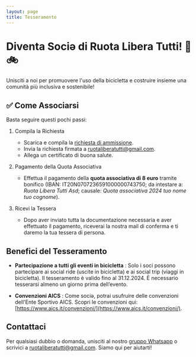 ```yaml
---
layout: page
title: Tesseramento
---
```

# **Diventa Sociə di Ruota Libera Tutti! 🚀 🚲**
Unisciti a noi per promuovere l'uso della bicicletta e costruire insieme una comunità più inclusiva e sostenibile!

## **✅ Come Associarsi**

Basta seguire questi pochi passi:
1. Compila la Richiesta
   - Scarica e compila la [richiesta di ammissione](https://docs.google.com/document/d/1sr9tIRefqNVpkmCIrwqESdFHUEhFs748/edit?usp=sharing&ouid=104347559876622676380&rtpof=true&sd=true).
   - Invia la richiesta firmata a [ruotaliberatutti@gmail.com](https://ruota-libera-tutti.github.io/ruotaliberatutti@gmail.com).
   - Allega un certificato di buona salute.
  
2. Pagamento della Quota Associativa
   - Effettua il pagamento della **quota associativa di 8 euro** tramite bonifico (IBAN: IT20N0707236591000000743750; da intestare a: *Ruota Libera Tutti Asd*; causale: *Quota associativa 2024 tuo nome tuo cognome*).

3. Ricevi la Tessera
   - Dopo aver inviato tutta la documentazione necessaria e aver effettuato il pagamento, riceverai la nostra mail di conferma e ti daremo la tua tessera di persona.

## **Benefici del Tesseramento**
- **Partecipazione a tutti gli eventi in bicicletta** :
Solo i soci possono partecipare ai social ride (uscite in bicicletta) e ai social trip (viaggi in bicicletta).
Il tesseramento è valido fino al 31.12.2024.
È necessario tesserarsi almeno un giorno prima dell’evento.

- **Convenzioni AICS** :
Come sociə, potrai usufruire delle convenzioni dell'Ente Sportivo AICS. Scopri le convenzioni qui: [https://www.aics.it/convenzioni/](https://www.aics.it/convenzioni/).

## **Contattaci**
Per qualsiasi dubbio o domanda, unisciti al nostro [gruppo Whatsapp](https://chat.whatsapp.com/L0AhkPWrf7PKQyTK6Fuf16) o scrivici a [ruotaliberatutti@gmail.com](https://ruota-libera-tutti.github.io/ruotaliberatutti@gmail.com). Siamo qui per aiutarti!


